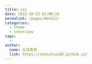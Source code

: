```yaml
---
title: css
date: 2022-10-22 01:00:24
permalink: /pages/bb4222/
categories:
  - theme
  - interview
tags:
  - 
author: 
  name: 北鸟南游
  link: https://shenshuai89.github.io/
---
```

